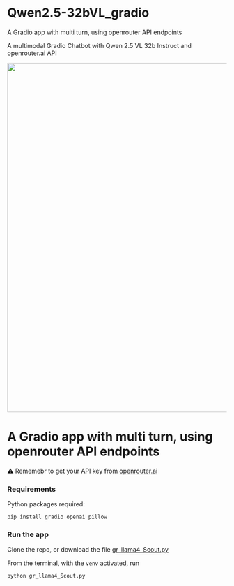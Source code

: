 # Qwen2.5-32bVL_gradio
A Gradio app with multi turn, using openrouter API endpoints


A multimodal Gradio Chatbot with Qwen 2.5 VL 32b Instruct and openrouter.ai API

<img src='https://www.ilinkandlink.com/wp-content/uploads/2025/02/20250205230750.webp' width=800>


# A Gradio app with multi turn, using openrouter API endpoints

⚠️ Rememebr to get your API key from [openrouter.ai](https://openrouter.ai/qwen/qwen2.5-vl-3b-instruct:free/api)


### Requirements

Python packages required:
```
pip install gradio openai pillow
```

### Run the app
Clone the repo, or download the file [gr_llama4_Scout.py](https://github.com/fabiomatricardi/Llama4Scout_gradio/raw/main/gr_llama4_Scout.py)

From the terminal, with the `venv` activated, run
```
python gr_llama4_Scout.py
```
